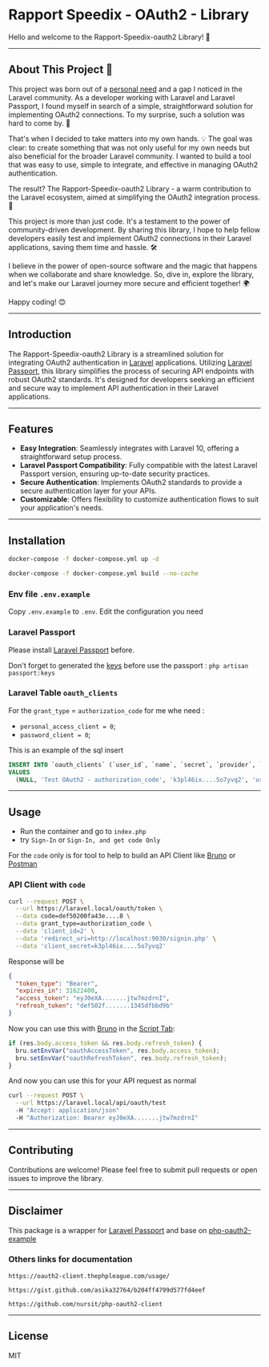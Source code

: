 # Rapport Speedix - OAuth2 - Library

Hello and welcome to the Rapport-Speedix-oauth2 Library! 👋

---

## About This Project 🌟

This project was born out of a [personal need](https://rapportspeedix.com) and a gap I noticed in the Laravel community. As a developer working with Laravel and Laravel Passport, I found myself in search of a simple, straightforward solution for implementing OAuth2 connections. To my surprise, such a solution was hard to come by. 🤔

That's when I decided to take matters into my own hands. 💡 The goal was clear: to create something that was not only useful for my own needs but also beneficial for the broader Laravel community. I wanted to build a tool that was easy to use, simple to integrate, and effective in managing OAuth2 authentication.

The result? The Rapport-Speedix-oauth2 Library - a warm contribution to the Laravel ecosystem, aimed at simplifying the OAuth2 integration process. 🚀

This project is more than just code. It's a testament to the power of community-driven development. By sharing this library, I hope to help fellow developers easily test and implement OAuth2 connections in their Laravel applications, saving them time and hassle. 🛠️

I believe in the power of open-source software and the magic that happens when we collaborate and share knowledge. So, dive in, explore the library, and let's make our Laravel journey more secure and efficient together! 🌍

Happy coding! 😊

---

## Introduction

The Rapport-Speedix-oauth2 Library is a streamlined solution for integrating OAuth2 authentication in [Laravel](https://laravel.com) applications. Utilizing [Laravel Passport](https://laravel.com/docs/10.x/passport), this library simplifies the process of securing API endpoints with robust OAuth2 standards. It's designed for developers seeking an efficient and secure way to implement API authentication in their Laravel applications.

---

## Features

- **Easy Integration**: Seamlessly integrates with Laravel 10, offering a straightforward setup process.
- **Laravel Passport Compatibility**: Fully compatible with the latest Laravel Passport version, ensuring up-to-date security practices.
- **Secure Authentication**: Implements OAuth2 standards to provide a secure authentication layer for your APIs.
- **Customizable**: Offers flexibility to customize authentication flows to suit your application's needs.

---

## Installation

```bash
docker-compose -f docker-compose.yml up -d

docker-compose -f docker-compose.yml build --no-cache
```

### Env file `.env.example`

Copy `.env.example` to `.env`. Edit the configuration you need

### Laravel Passport

Please install [Laravel Passport](https://laravel.com/docs/10.x/passport#installation) before.

Don't forget to generated the [keys](https://laravel.com/docs/10.x/passport#deploying-passport) before use the passport : `php artisan passport:keys`

### Laravel Table `oauth_clients`

For the `grant_type` = `authorization_code` for me whe need :

- `personal_access_client = 0`;
- `password_client = 0`;

This is an example of the sql insert

```sql
INSERT INTO `oauth_clients` (`user_id`, `name`, `secret`, `provider`, `redirect`, `personal_access_client`, `password_client`, `revoked`, `created_at`, `updated_at`)
VALUES
  (NULL, 'Test OAuth2 - authorization_code', 'k3pl46ix....5o7yvq2', 'users', 'http://localhost:9030/signin.php', 0, 0, 0, NOW(), NOW());
```

---

## Usage

- Run the container and go to `index.php`
- try `Sign-In` or `Sign-In, and get code Only`

For the `code` only is for tool to help to build an API Client like [Bruno](https://www.usebruno.com) or [Postman](https://www.postman.com/)

### API Client with `code`

```bash
curl --request POST \
  --url https://laravel.local/oauth/token \
  --data code=def50200fa43e....8 \
  --data grant_type=authorization_code \
  --data 'client_id=2' \
  --data 'redirect_uri=http://localhost:9030/signin.php' \
  --data 'client_secret=k3pl46ix....5o7yvq2'
```

Response will be

```json
{
  "token_type": "Bearer",
  "expires_in": 31622400,
  "access_token": "eyJ0eXA.......jtw7mzdrnI",
  "refresh_token": "def502f.......1345dfbbd9b"
}
```

Now you can use this with [Bruno](https://www.usebruno.com) in the [Script Tab](https://docs.usebruno.com/scripting/introduction.html):

```js
if (res.body.access_token && res.body.refresh_token) {
  bru.setEnvVar("oauthAccessToken", res.body.access_token);
  bru.setEnvVar("oauthRefreshToken", res.body.refresh_token);
}
```

And now you can use this for your API request as normal

```bash
curl --request POST \
  --url https://laravel.local/api/oauth/test
  -H "Accept: application/json"
  -H "Authorization: Bearer eyJ0eXA.......jtw7mzdrnI"
```

---

## Contributing

Contributions are welcome! Please feel free to submit pull requests or open issues to improve the library.

---

## Disclaimer

This package is a wrapper for [Laravel Passport](https://laravel.com/docs/10.x/passport) and base on [php-oauth2-example
](https://github.com/XeroAPI/php-oauth2-example)

### Others links for documentation

```text
https://oauth2-client.thephpleague.com/usage/

https://gist.github.com/asika32764/b204ff4799d577fd4eef

https://github.com/nursit/php-oauth2-client
```

---

## License

MIT
